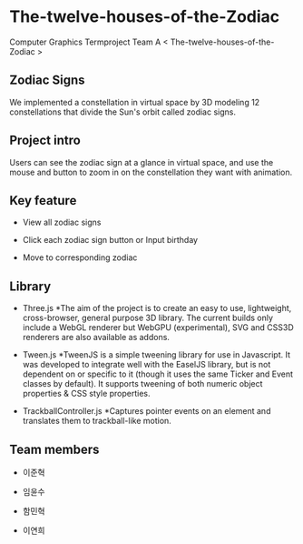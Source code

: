 # The-twelve-houses-of-the-Zodiac
Computer Graphics Termproject Team A &lt; The-twelve-houses-of-the-Zodiac >

## Zodiac Signs

We implemented a constellation in virtual space by 3D modeling 12 constellations that divide the Sun's orbit called zodiac signs.

## Project intro

Users can see the zodiac sign at a glance in virtual space, and use the mouse and button to zoom in on the constellation they want with animation.

## Key feature

* View all zodiac signs

* Click each zodiac sign button or Input birthday

* Move to corresponding zodiac


## Library

* Three.js
*The aim of the project is to create an easy to use, lightweight, cross-browser, general purpose 3D library. The current builds only include a WebGL renderer but WebGPU (experimental), SVG and CSS3D renderers are also available as addons.  

* Tween.js
*TweenJS is a simple tweening library for use in Javascript. It was developed to integrate well with the EaselJS library, but is not dependent on or specific to it (though it uses the same Ticker and Event classes by default). It supports tweening of both numeric object properties & CSS style properties.  

* TrackballController.js
*Captures pointer events on an element and translates them to trackball-like motion.

## Team members

* 이준혁

* 임윤수

* 함민혁

* 이연희
